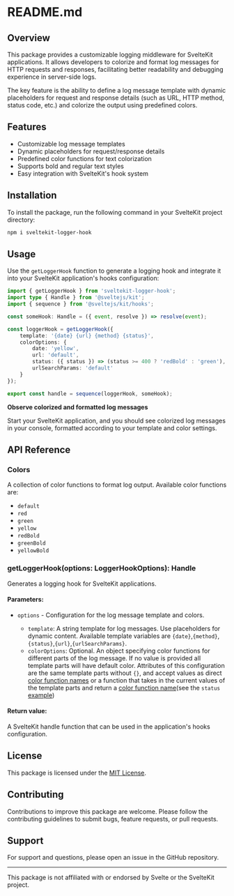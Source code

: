 # README.md

## Overview

This package provides a customizable logging middleware for SvelteKit applications. It allows developers to colorize and format log messages for HTTP requests and responses, facilitating better readability and debugging experience in server-side logs.

The key feature is the ability to define a log message template with dynamic placeholders for request and response details (such as URL, HTTP method, status code, etc.) and colorize the output using predefined colors.

## Features

- Customizable log message templates
- Dynamic placeholders for request/response details
- Predefined color functions for text colorization
- Supports bold and regular text styles
- Easy integration with SvelteKit's hook system

## Installation

To install the package, run the following command in your SvelteKit project directory:

```bash
npm i sveltekit-logger-hook
```

## Usage

Use the `getLoggerHook` function to generate a logging hook and integrate it into your SvelteKit application's hooks configuration:

```typescript
import { getLoggerHook } from 'sveltekit-logger-hook';
import type { Handle } from '@sveltejs/kit';
import { sequence } from '@sveltejs/kit/hooks';

const someHook: Handle = ({ event, resolve }) => resolve(event);

const loggerHook = getLoggerHook({
	template: '{date} {url} {method} {status}',
	colorOptions: {
		date: 'yellow',
		url: 'default',
		status: ({ status }) => (status >= 400 ? 'redBold' : 'green'),
		urlSearchParams: 'default'
	}
});

export const handle = sequence(loggerHook, someHook);
```

**Observe colorized and formatted log messages**

Start your SvelteKit application, and you should see colorized log messages in your console, formatted according to your template and color settings.

## API Reference

### Colors

A collection of color functions to format log output. Available color functions are:

- `default`
- `red`
- `green`
- `yellow`
- `redBold`
- `greenBold`
- `yellowBold`

### getLoggerHook(options: LoggerHookOptions): Handle

Generates a logging hook for SvelteKit applications.

#### Parameters:

- `options` - Configuration for the log message template and colors.

  - `template`: A string template for log messages. Use placeholders for dynamic content. Available template variables are `{date}`,`{method}`,`{status}`,`{url}`,`{urlSearchParams}`.
  - `colorOptions`: Optional. An object specifying color functions for different parts of the log message. If no value is provided all template parts will have default color. Attributes of this configuration are the same template parts without `{}`, and accept values as direct [color function names](#colors) or a function that takes in the current values of the template parts and return a [color function name](#colors)(see the `status` [example](#usage)) 


#### Return value:

A SvelteKit handle function that can be used in the application's hooks configuration.

## License

This package is licensed under the [MIT License](LICENSE).

## Contributing

Contributions to improve this package are welcome. Please follow the contributing guidelines to submit bugs, feature requests, or pull requests.

## Support

For support and questions, please open an issue in the GitHub repository.

---

This package is not affiliated with or endorsed by Svelte or the SvelteKit project.
